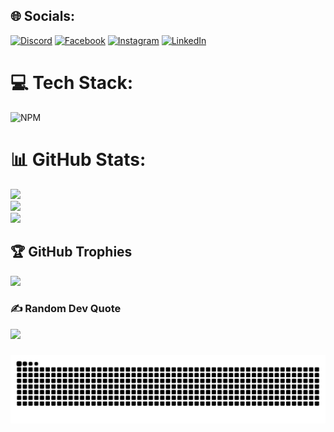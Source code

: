 
## 🌐 Socials:
[![Discord](https://img.shields.io/badge/Discord-%237289DA.svg?logo=discord&logoColor=white)](https://discord.gg/zahran5045) [![Facebook](https://img.shields.io/badge/Facebook-%231877F2.svg?logo=Facebook&logoColor=white)](https://facebook.com/https://www.facebook.com/profile.php?id=100009296469490) [![Instagram](https://img.shields.io/badge/Instagram-%23E4405F.svg?logo=Instagram&logoColor=white)](https://instagram.com/mohamedosamazahran77) [![LinkedIn](https://img.shields.io/badge/LinkedIn-%230077B5.svg?logo=linkedin&logoColor=white)](https://linkedin.com/in/https://www.linkedin.com/in/mohamed-zahran-383859222/) 

# 💻 Tech Stack:
![NPM](https://img.shields.io/badge/NPM-%23CB3837.svg?style=for-the-badge&logo=npm&logoColor=white)
# 📊 GitHub Stats:
![](https://github-readme-stats.vercel.app/api?username=ZAHRAN88&theme=dark&hide_border=false&include_all_commits=false&count_private=false)<br/>
![](https://nirzak-streak-stats.vercel.app/?user=ZAHRAN88&theme=dark&hide_border=false)<br/>
![](https://github-readme-stats.vercel.app/api/top-langs/?username=ZAHRAN88&theme=dark&hide_border=false&include_all_commits=false&count_private=false&layout=compact)

## 🏆 GitHub Trophies
![](https://github-profile-trophy.vercel.app/?username=ZAHRAN88&theme=radical&no-frame=true&no-bg=true&margin-w=4)

### ✍️ Random Dev Quote
![](https://quotes-github-readme.vercel.app/api?type=horizontal&theme=radical)

<!-- Proudly created with GPRM ( https://gprm.itsvg.in ) -->

###
<picture>
  <source media="(prefers-color-scheme: dark)" srcset="https://raw.githubusercontent.com/ZAHRAN88/ZAHRAN88/refs/heads/output/github-snake-dark.svg" />
  <source media="(prefers-color-scheme: light)" srcset="https://raw.githubusercontent.com/ZAHRAN88/ZAHRAN88/refs/heads/output/github-snake.svg" />
  <img alt="github-snake" src="https://raw.githubusercontent.com/ZAHRAN88/ZAHRAN88/output/github-snake.svg" />
</picture>
